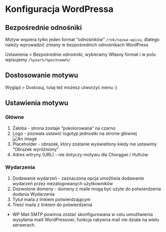# Konfiguracja WordPressa

## Bezpośrednie odnośniki

Motyw wspiera tylko jeden format “odnośników” `/rok/nazwa-wpisu`, dlatego należy wprowadzić zmiany w bezpośrednich odnośnikach WordPress

Ustawienia > Bezpośrednie odnośniki, wybieramy Własny format i w polu wpisujemy `/%year%/%postname%/`

## Dostosowanie motywu

Wygląd > Dostosuj, tutaj też możesz utworzyć menu :)

## Ustawienia motywu

### Główne

1. Żałoba - strona zostaje “pokolorowana” na czarno
2. Logo - pozwala ustawić logotyp jednostki na stronie głównej
![An image](/images/settings.png)  
3. Placeholder - obrazek, który zostanie wyświetlony kiedy nie ustawimy “Obrazek wyróżniony”
4. Adres witryny (URL) - nie dotyczy motywu dla Chorągwi / Hufców

### Wydarzenia

1. Dodawanie wydarzeń - zaznaczona opcja umożliwia dodawanie wydarzeń przez niezalogowanych użytkowników
2. Dozwolone domeny - domeny z maile mogą być użyte do potwierdzenia dodania Wydarzenia
3. Tytuł maila z linkiem potwierdzającym
4. Treść maila z linkiem do potwierdzenia
* WP Mail SMTP powinna zostać skonfigurowana w celu umożliwienia wysyłania maili WordPressowi, funkcja natywna mail nie działa na wielu serwerach.
